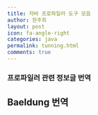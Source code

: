 ```yaml
---
title: 자바 프로파일러 도구 모음
author: 한주희
layout: post
icon: fa-angle-right
categories: java
permalink: tunning.html
comments: true
---
```


### 프로파일러 관련 정보글 번역  

## Baeldung 번역  
[참조]: https://www.baeldung.com/java-profilers 

